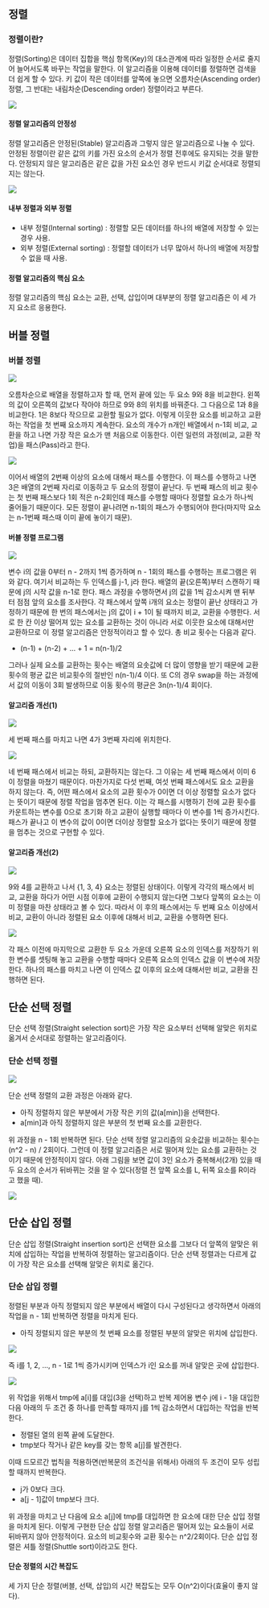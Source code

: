 ## 정렬	

### 정렬이란?

정렬(Sorting)은 데이터 집합을 핵심 항목(Key)의 대소관계에 따라 일정한 순서로 줄지어 늘어서도록 바꾸는 작업을 말한다. 이 알고리즘을 이용해 데이터를 정렬하면 검색을 더 쉽게 할 수 있다. 키 값이 작은 데이터를 앞쪽에 놓으면 오름차순(Ascending order) 정렬, 그 반대는 내림차순(Descending order) 정렬이라고 부른다. 

![](./Figure/정렬1.JPG)



#### 정렬 알고리즘의 안정성

정렬 알고리즘은 안정된(Stable) 알고리즘과 그렇지 않은 알고리즘으로 나눌 수 있다. 안정된 정렬이란 같은 값의 키를 가진 요소의 순서가 정렬 전후에도 유지되는 것을 말한다. 안정되지 않은 알고리즘은 같은 값을 가진 요소인 경우 반드시 키값 순서대로 정렬되지는 않는다.

![](./Figure/정렬2.JPG)



#### 내부 정렬과 외부 정렬

- 내부 정렬(Internal sorting) : 정렬할 모든 데이터를 하나의 배열에 저장할 수 있는 경우 사용.
- 외부 정렬(External sorting) : 정렬할 데이터가 너무 많아서 하나의 배열에 저장할 수 없을 때 사용.



#### 정렬 알고리즘의 핵심 요소

정렬 알고리즘의 핵심 요소는 교환, 선택, 삽입이며 대부분의 정렬 알고리즘은 이 세 가지 요소르 응용한다. 



## 버블 정렬

### 버블 정렬

![](./Figure/정렬3.JPG)

오름차순으로 배열을 정렬하고자 할 때, 먼저 끝에 있는 두 요소 9와 8을 비교한다. 왼쪽의 값이 오른쪽의 값보다 작아야 하므로 9와 8의 위치를 바꿔준다. 그 다음으로 1과 8을 비교한다. 1은 8보다 작으므로 교환할 필요가 없다. 이렇게 이웃한 요소를 비교하고 교환하는 작업을 첫 번째 요소까지 계속한다. 요소의 개수가 n개인 배열에서 n-1회 비교, 교환을 하고 나면 가장 작은 요소가 맨 처음으로 이동한다. 이런 일련의 과정(비교, 교환 작업)을 패스(Pass)라고 한다.

![](./Figure/정렬4.JPG)

이어서 배열의 2번째 이상의 요소에 대해서 패스를 수행한다. 이 패스를 수행하고 나면 3은 배열의 2번째 자리로 이동하고 두 요소의 정렬이 끝난다. 두 번째 패스의 비교 횟수는 첫 번째 패스보다 1회 적은 n-2회인데 패스를 수행할 때마다 정렬할 요소가 하나씩 줄어들기 때문이다. 모든 정렬이 끝나려면 n-1회의 패스가 수행되어야 한다(마지막 요소는 n-1번째 패스때 이미 끝에 놓이기 때문).



#### 버블 정렬 프로그램 

![](./Figure/정렬5.JPG)

변수 i의 값을 0부터 n - 2까지 1씩 증가하며 n - 1회의 패스를 수행하는 프로그램은 위와 같다. 여기서 비교하는 두 인덱스를 j-1, j라 한다. 배열의 끝(오른쪽)부터 스캔하기 때문에 j의 시작 값을 n-1로 한다. 패스 과정을 수행하면서 j의 값을 1씩 감소시켜 맨 뒤부터 점점 앞의 요소를 조사한다. 각 패스에서 앞쪽 i개의 요소는 정렬이 끝난 상태라고 가정하기 때문에 한 번의 패스에서는 j의 값이 i + 1이 될 때까지 비교, 교환을 수행한다. 서로 한 칸 이상 떨어져 있는 요소를 교환하는 것이 아니라 서로 이웃한 요소에 대해서만 교환하므로 이 정렬 알고리즘은 안정적이라고 할 수 있다. 총 비교 횟수는 다음과 같다. 

- (n-1) + (n-2) + ... + 1 = n(n-1)/2

그러나 실제 요소를 교환하는 횟수는 배열의 요솟값에 더 많이 영향을 받기 때문에 교환 횟수의 평균 값은 비교횟수의 절반인 n(n-1)/4 이다. 또 C의 경우 swap을 하는 과정에서 값의 이동이 3회 발생하므로 이동 횟수의 평균은 3n(n-1)/4 회이다. 



#### 알고리즘 개선(1)

![](./Figure/정렬6.JPG)

세 번째 패스를 마치고 나면 4가 3번째 자리에 위치한다.

![](./Figure/정렬7.JPG)

네 번째 패스에서 비교는 하되, 교환하지는 않는다. 그 이유는 세 번째 패스에서 이미 6이 정렬을 마쳤기 때문이다. 마찬가지로 다섯 번째, 여섯 번째 패스에서도 요소 교환을 하지 않는다. 즉, 어떤 패스에서 요소의 교환 횟수가 0이면 더 이상 정렬할 요소가 없다는 뜻이기 때문에 정렬 작업을 멈추면 된다. 이는 각 패스를 시행하기 전에 교환 횟수를 카운트하는 변수를 0으로 초기화 하고 교환이 실행할 때마다 이 변수를 1씩 증가시킨다. 패스가 끝나고 이 변수의 값이 0이면 더이상 정렬할 요소가 없다는 뜻이기 때문에 정렬을 멈추는 것으로 구현할 수 있다. 



#### 알고리즘 개선(2)

![](./Figure/정렬8.JPG)

9와 4를 교환하고 나서 {1, 3, 4} 요소는 정렬된 상태이다. 이렇게 각각의 패스에서 비교, 교환을 하다가 어떤 시점 이후에 교환이 수행되지 않는다면 그보다 앞쪽의 요소는 이미 정렬을 마찬 상태라고 볼 수 있다. 따라서 이 후의 패스에서는 두 번째 요소 이상에서 비교, 교환이 아니라 정렬된 요소 이후에 대해서 비교, 교환을 수행하면 된다. 

![](./Figure/정렬9.JPG)

각 패스 이전에 마지막으로 교환한 두 요소 가운데 오른쪽 요소의 인덱스를 저장하기 위한 변수를 셋팅해 놓고 교환을 수행할 때마다 오른쪽 요소의 인덱스 값을 이 변수에 저장한다. 하나의 패스를 마치고 나면 이 인덱스 값 이후의 요소에 대해서만 비교, 교환을 진행하면 된다. 



## 단순 선택 정렬

단순 선택 정렬(Straight selection sort)은 가장 작은 요소부터 선택해 알맞은 위치로 옮겨서 순서대로 정렬하는 알고리즘이다.

### 단순 선택 정렬

![](./Figure/정렬10.JPG)

단순 선택 정렬의 교환 과정은 아래와 같다.

- 아직 정렬하지 않은 부분에서 가장 작은 키의 값(a[min])을 선택한다.
- a[min]과 아직 정렬하지 않은 부분의 첫 번째 요소를 교환한다.

위 과정을 n - 1회 반복하면 된다. 단순 선택 정렬 알고리즘의 요솟값을 비교하는 횟수는 (n^2 - n) / 2회이다. 그런데 이 정렬 알고리즘은 서로 떨어져 있는 요소를 교환하는 것이기 때문에 안정적이지 않다. 아래 그림을 보면 값이 3인 요소가 중복해서(2개) 있을 때 두 요소의 순서가 뒤바뀌는 것을 알 수 있다(정렬 전 앞쪽 요소를 L, 뒤쪽 요소를 R이라고 했을 때).

![](./Figure/정렬11.JPG)



## 단순 삽입 정렬

단순 삽입 정렬(Straight insertion sort)은 선택한 요소를 그보다 더 앞쪽의 알맞은 위치에 삽입하는 작업을 반복하여 정렬하는 알고리즘이다. 단순 선택 정렬과는 다르게 값이 가장 작은 요소를 선택해 알맞은 위치로 옮긴다. 

### 단순 삽입 정렬

정렬된 부분과 아직 정렬되지 않은 부분에서 배열이 다시 구성된다고 생각하면서 아래의 작업을 n - 1회 반복하면 정렬을 마치게 된다.

- 아직 정렬되지 않은 부분의 첫 번째 요소를 정렬된 부분의 알맞은 위치에 삽입한다.

![](./Figure/정렬12.JPG)

즉 i를 1, 2, ..., n - 1로 1씩 증가시키며 인덱스가 i인 요소를 꺼내 알맞은 곳에 삽입한다. 

![](./Figure/정렬13.JPG)

위 작업을 위해서 tmp에 a[i]를 대입(3을 선택)하고 반복 제어용 변수 j에 i - 1을 대입한 다음 아래의 두 조건 중 하나를 만족할 때까지 j를 1씩 감소하면서 대입하는 작업을 반복한다.

- 정렬된 열의 왼쪽 끝에 도달한다.
- tmp보다 작거나 같은 key를 갖는 항목 a[j]를 발견한다. 

이때 드모르간 법칙을 적용하면(반복문의 조건식을 위해서) 아래의 두 조건이 모두 성립할 때까지 반복한다. 

- j가 0보다 크다.
- a[j - 1]값이 tmp보다 크다.

위 과정을 마치고 난 다음에 요소 a[j]에 tmp를 대입하면 한 요소에 대한 단순 삽입 정렬을 마치게 된다. 이렇게 구현한 단순 삽입 정렬 알고리즘은 떨어져 있는 요소들이 서로 뒤바뀌지 않아 안정적이다. 요소의 비교횟수와 교환 횟수는 n^2/2회이다. 단순 삽입 정렬은 셔틀 정렬(Shuttle sort)이라고도 한다.



#### 단순 정렬의 시간 복잡도

세 가지 단순 정렬(버블, 선택, 삽입)의 시간 복잡도는 모두 O(n^2)이다(효율이 좋지 않다).



